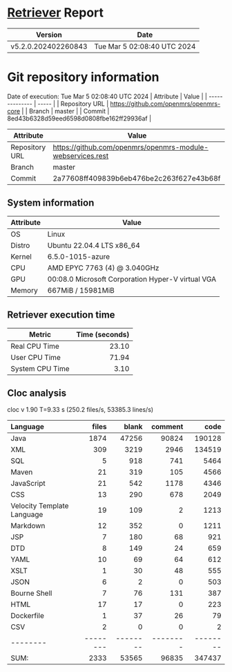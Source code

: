 # [Retriever](https://github.com/PalladioSimulator/Palladio-ReverseEngineering-Retriever) Report
| Version | Date |
| ------- | ---- |
| v5.2.0.202402260843 | Tue Mar  5 02:08:40 UTC 2024 |

# Git repository information
Date of execution: Tue Mar  5 02:08:40 UTC 2024
|    Attribute   | Value |
| -------------- | ----- |
| Repository URL | https://github.com/openmrs/openmrs-core |
| Branch         | master |
| Commit         | 8ed43b6328d59eed6598d0808fbe162ff29936af |

|    Attribute   | Value |
| -------------- | ----- |
| Repository URL | https://github.com/openmrs/openmrs-module-webservices.rest |
| Branch         | master |
| Commit         | 2a77608ff409839b6eb476be2c263f627e43b68f |


## System information
| Attribute | Value |
| --------- | ----- |
| OS | Linux  |
| Distro | Ubuntu 22.04.4 LTS x86_64  |
| Kernel | 6.5.0-1015-azure  |
| CPU | AMD EPYC 7763 (4) @ 3.040GHz  |
| GPU | 00:08.0 Microsoft Corporation Hyper-V virtual VGA  |
| Memory | 667MiB / 15981MiB  |

## Retriever execution time
| Metric | Time (seconds) |
| --- | ---: |
| Real CPU Time | 23.10 |
| User CPU Time | 71.94 |
| System CPU Time | 3.10 |
<!--
Explainations:
- __Real CPU Time__: actual time the command has run (can be less than total time spent in user and system mode for multi-threaded processes)
- __User CPU Time__: time the command has spent running in user mode
- __System CPU Time__: time the command has spent running in system or kernel mode
-->

## Cloc analysis
cloc v 1.90  T=9.33 s (250.2 files/s, 53385.3 lines/s)

Language|files|blank|comment|code
:-------|-------:|-------:|-------:|-------:
Java|1874|47256|90824|190128
XML|309|3219|2946|134519
SQL|5|918|741|5464
Maven|21|319|105|4566
JavaScript|21|542|1178|4346
CSS|13|290|678|2049
Velocity Template Language|19|109|2|1213
Markdown|12|352|0|1211
JSP|7|180|68|921
DTD|8|149|24|659
YAML|10|69|64|612
XSLT|1|30|48|555
JSON|6|2|0|503
Bourne Shell|7|76|131|387
HTML|17|17|0|223
Dockerfile|1|37|26|79
CSV|2|0|0|2
--------|--------|--------|--------|--------
SUM:|2333|53565|96835|347437
